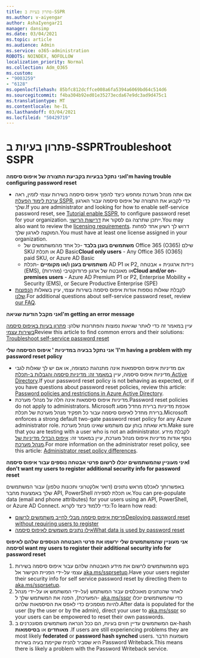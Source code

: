 ```yaml
---
title: פתרון בעיות ב-SSPR
ms.author: v-aiyengar
author: AshaIyengar21
manager: dansimp
ms.date: 03/04/2021
ms.topic: article
ms.audience: Admin
ms.service: o365-administration
ROBOTS: NOINDEX, NOFOLLOW
localization_priority: Normal
ms.collection: Adm_O365
ms.custom:
- "9003259"
- "6128"
ms.openlocfilehash: 85bfc812dcffce008a6fa5394a6069bd64c514d6
ms.sourcegitcommit: f4ba304b92ed01e35273ecda67e9dc3ad9d475c1
ms.translationtype: MT
ms.contentlocale: he-IL
ms.lasthandoff: 03/04/2021
ms.locfileid: "50429719"
---
```

# <a name="troubleshoot-sspr"></a><span data-ttu-id="3d735-102">פתרון בעיות ב-SSPR</span><span class="sxs-lookup"><span data-stu-id="3d735-102">Troubleshoot SSPR</span></span>

<span data-ttu-id="3d735-103">**אני נתקל בבעיות בקביעת התצורה של איפוס סיסמה**</span><span class="sxs-lookup"><span data-stu-id="3d735-103">**I'm having trouble configuring password reset**</span></span>

- <span data-ttu-id="3d735-104">אם אתה מנהל מערכת ומחפש כיצד להפוך איפוס סיסמה בשירות עצמי לזמין, ראה [ערכת לימוד הפעלת SSPR](https://docs.microsoft.com/azure/active-directory/authentication/tutorial-enable-sspr), כדי לקבוע את התצורה של איפוס סיסמה עבור הארגון שלך.</span><span class="sxs-lookup"><span data-stu-id="3d735-104">If you are administrator and looking for how to enable self-service password reset, see [Tutorial enable SSPR](https://docs.microsoft.com/azure/active-directory/authentication/tutorial-enable-sspr), to configure password reset for your organization.</span></span> <span data-ttu-id="3d735-105">ייתכן שתרצה גם לסקור את [דרישות הרישוי](https://docs.microsoft.com/azure/active-directory/authentication/concept-sspr-licensing?WT.mc_id=Portal-Microsoft_Azure_Support).</span><span class="sxs-lookup"><span data-stu-id="3d735-105">You may also want to review the [licensing requirements](https://docs.microsoft.com/azure/active-directory/authentication/concept-sspr-licensing?WT.mc_id=Portal-Microsoft_Azure_Support).</span></span> <span data-ttu-id="3d735-106">דרוש לך רשיון אחד לפחות המוקצה לארגון שלך.</span><span class="sxs-lookup"><span data-stu-id="3d735-106">You must have at least one license assigned in your organization.</span></span>
    - <span data-ttu-id="3d735-107">**משתמשים בענן בלבד** -כל אחד מהמשתמשים של Office 365 (O365) שילם SKU או תכלת AD Basic</span><span class="sxs-lookup"><span data-stu-id="3d735-107">**Cloud only users** - Any Office 365 (O365) paid SKU, or Azure AD Basic</span></span>
    - <span data-ttu-id="3d735-108">**משתמשים בענן ו/או מקומיים** -תכלת AD P1 או P2, ניידות ארגונית + אבטחה (EMS), או מאובטח של ארגון פרודוקטיבי (מהירות)</span><span class="sxs-lookup"><span data-stu-id="3d735-108">**Cloud and/or on-premises users** - Azure AD Premium P1 or P2, Enterprise Mobility + Security (EMS), or Secure Productive Enterprise (SPE)</span></span>
- <span data-ttu-id="3d735-109">לקבלת שאלות נוספות אודות איפוס סיסמה בשירות עצמי, עיין בשאלות [הנפוצות שלנו](https://docs.microsoft.com/azure/active-directory/authentication/active-directory-passwords-faq?WT.mc_id=Portal-Microsoft_Azure_Support).</span><span class="sxs-lookup"><span data-stu-id="3d735-109">For additional questions about self-service password reset, review [our FAQ](https://docs.microsoft.com/azure/active-directory/authentication/active-directory-passwords-faq?WT.mc_id=Portal-Microsoft_Azure_Support).</span></span>

<span data-ttu-id="3d735-110">**אני מקבל הודעת שגיאה**</span><span class="sxs-lookup"><span data-stu-id="3d735-110">**I'm getting an error message**</span></span>

<span data-ttu-id="3d735-111">עיין במאמר זה כדי לאתר שגיאות נפוצות והפתרונות שלהן: [פתרון בעיות באיפוס סיסמה בשירות עצמי](https://docs.microsoft.com/azure/active-directory/authentication/active-directory-passwords-troubleshoot?WT.mc_id=Portal-Microsoft_Azure_Support)</span><span class="sxs-lookup"><span data-stu-id="3d735-111">Review this article to find common errors and their solutions: [Troubleshoot self-service password reset](https://docs.microsoft.com/azure/active-directory/authentication/active-directory-passwords-troubleshoot?WT.mc_id=Portal-Microsoft_Azure_Support)</span></span>

<span data-ttu-id="3d735-112">**אני נתקל בבעיה במדיניות ' איפוס הסיסמה שלי '**</span><span class="sxs-lookup"><span data-stu-id="3d735-112">**I'm having a problem with my password reset policy**</span></span>

- <span data-ttu-id="3d735-113">אם מדיניות איפוס הסיסמאות אינה מתנהגת כמצופה, או אם יש לך שאלות לגבי מדיניות איפוס סיסמה, עיין [במאמר זה: מדיניות סיסמה והגבלות ב-תכלת Active Directory](https://docs.microsoft.com/azure/active-directory/authentication/concept-sspr-policy?WT.mc_id=Portal-Microsoft_Azure_Support).</span><span class="sxs-lookup"><span data-stu-id="3d735-113">If your password reset policy is not behaving as expected, or if you have questions about password reset policies, review this article: [Password policies and restrictions in Azure Active Directory](https://docs.microsoft.com/azure/active-directory/authentication/concept-sspr-policy?WT.mc_id=Portal-Microsoft_Azure_Support).</span></span>
- <span data-ttu-id="3d735-114">מדיניות איפוס סיסמאות אינה חלה על מנהלי מערכת.</span><span class="sxs-lookup"><span data-stu-id="3d735-114">Password reset policies do not apply to administrators.</span></span> <span data-ttu-id="3d735-115">Microsoft אוכפת מדיניות ברירת מחדל מסוג ברירת מחדל לאיפוס סיסמה עבור כל תפקיד מנהל מערכת של תכלת.</span><span class="sxs-lookup"><span data-stu-id="3d735-115">Microsoft enforces a strong default two-gate password reset policy for any Azure administrator role.</span></span> <span data-ttu-id="3d735-116">ודא שאתה בוחן עם משתמש שאינו מנהל מערכת.</span><span class="sxs-lookup"><span data-stu-id="3d735-116">Make sure that you are testing with a user who is not an administrator.</span></span> <span data-ttu-id="3d735-117">לקבלת מידע נוסף אודות מדיניות איפוס מנהל מערכת, עיין במאמר זה: [איפוס הבדלי מדיניות של מנהל מערכת](https://docs.microsoft.com/azure/active-directory/authentication/concept-sspr-policy?WT.mc_id=Portal-Microsoft_Azure_Support#administrator-reset-policy-differences).</span><span class="sxs-lookup"><span data-stu-id="3d735-117">For more information on the administrator reset policy, see this article: [Administrator reset policy differences](https://docs.microsoft.com/azure/active-directory/authentication/concept-sspr-policy?WT.mc_id=Portal-Microsoft_Azure_Support#administrator-reset-policy-differences).</span></span>

<span data-ttu-id="3d735-118">**איני מעוניין שהמשתמשים יוכלו לרשום פרטי אבטחה נוספים עבור איפוס סיסמה**</span><span class="sxs-lookup"><span data-stu-id="3d735-118">**I don't want my users to register additional security info for password reset**</span></span>

<span data-ttu-id="3d735-119">באפשרותך לאכלס מראש נתונים (דואר אלקטרוני ותכונות טלפון) עבור המשתמשים שלך באמצעות מחבר API, PowerShell או תכלת לספירה.</span><span class="sxs-lookup"><span data-stu-id="3d735-119">You can pre-populate data (email and phone attributes) for your users using an API, PowerShell, or Azure AD Connect.</span></span> <span data-ttu-id="3d735-120">כדי ללמוד כיצד לקרוא:</span><span class="sxs-lookup"><span data-stu-id="3d735-120">To learn how read:</span></span>

- [<span data-ttu-id="3d735-121">פריסת איפוס סיסמה מבלי לחייב משתמשים לרשום</span><span class="sxs-lookup"><span data-stu-id="3d735-121">Deploying password reset without requiring users to register</span></span>](https://docs.microsoft.com/azure/active-directory/active-directory-passwords-data?WT.mc_id=Portal-Microsoft_Azure_Support#set-and-read-authentication-data-using-powershell)
- [<span data-ttu-id="3d735-122">אילו נתונים משמשים לאיפוס סיסמה</span><span class="sxs-lookup"><span data-stu-id="3d735-122">What data is used by password reset</span></span>](https://docs.microsoft.com/azure/active-directory/active-directory-passwords-data?WT.mc_id=Portal-Microsoft_Azure_Support)

<span data-ttu-id="3d735-123">**אני מעוניין שהמשתמשים שלי ירשמו את פרטי האבטחה הנוספים שלהם לאיפוס סיסמה**</span><span class="sxs-lookup"><span data-stu-id="3d735-123">**I want my users to register their additional security info for password reset**</span></span>

1. <span data-ttu-id="3d735-124">בקש מהמשתמשים לרשום את מידע האבטחה שלהם עבור איפוס סיסמה בשירות עצמי על-ידי הפניית הקישור אל [aka.ms/ssprsetup](https://mysignins.microsoft.com/security-info).</span><span class="sxs-lookup"><span data-stu-id="3d735-124">Have your users register their security info for self service password reset by directing them to [aka.ms/ssprsetup](https://mysignins.microsoft.com/security-info).</span></span>
1. <span data-ttu-id="3d735-125">לאחר שהנתונים מאוכלסים עבור המשתמש (על-ידי המשתמש או על-ידי מנהל המערכת), הפנה את המשתמש שלך ל- [aka.ms/sspr](https://passwordreset.microsoftonline.com/) כדי שהמשתמשים יוכלו להיות מוסמכים כדי לאפס את הסיסמאות שלהם.</span><span class="sxs-lookup"><span data-stu-id="3d735-125">After data is populated for the user (by the user or by the admin), direct your user to [aka.ms/sspr](https://passwordreset.microsoftonline.com/) so your users can be empowered to reset their own passwords.</span></span>
1. <span data-ttu-id="3d735-126">אם המשתמשים עדיין חווים בעיות, הם ככל הנראה משתמשים מסונכרנים ב-hash **מאוחדים** או **בסיסמאות** .</span><span class="sxs-lookup"><span data-stu-id="3d735-126">If users are still experiencing problems they are most likely **federated** or **password hash synched** users.</span></span> <span data-ttu-id="3d735-127">משמעות הדבר היא שסביר להניח שקיימת בעיה בשירות Password Writeback.</span><span class="sxs-lookup"><span data-stu-id="3d735-127">This means there is likely a problem with the Password Writeback service.</span></span>